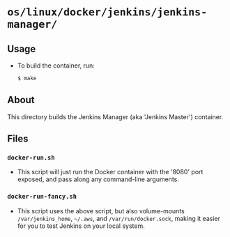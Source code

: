 # `os/linux/docker/jenkins/jenkins-manager/`

## Usage
 - To build the container, run:
   ```bash
   $ make
   ```

## About

This directory builds the Jenkins Manager (aka 'Jenkins Master') container.

## Files

### `docker-run.sh`
 - This script will just run the Docker container with the '8080' port exposed, and pass along any command-line arguments.

### `docker-run-fancy.sh`
 - This script uses the above script, but also volume-mounts `/var/jenkins_home`, `~/.aws`, and `/var/run/docker.sock`, making it easier for you to test Jenkins on your local system.
